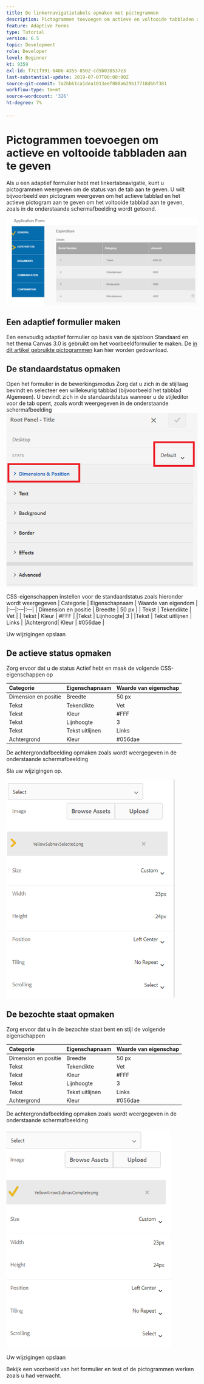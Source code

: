 ```yaml
---
title: De linkernavigatietabels opmaken met pictogrammen
description: Pictogrammen toevoegen om actieve en voltooide tabbladen aan te geven
feature: Adaptive Forms
type: Tutorial
version: 6.5
topic: Development
role: Developer
level: Beginner
kt: 9359
exl-id: f7c1f991-0486-4355-8502-cd5b038537e3
last-substantial-update: 2019-07-07T00:00:00Z
source-git-commit: 7a2bb61ca1dea1013eef088a629b17718dbbf381
workflow-type: tm+mt
source-wordcount: '326'
ht-degree: 7%

---
```


# Pictogrammen toevoegen om actieve en voltooide tabbladen aan te geven

Als u een adaptief formulier hebt met linkertabnavigatie, kunt u pictogrammen weergeven om de status van de tab aan te geven. U wilt bijvoorbeeld een pictogram weergeven om het actieve tabblad en het actieve pictogram aan te geven om het voltooide tabblad aan te geven, zoals in de onderstaande schermafbeelding wordt getoond.

![werkbalkafstand](assets/active-completed.png)

## Een adaptief formulier maken

Een eenvoudig adaptief formulier op basis van de sjabloon Standaard en het thema Canvas 3.0 is gebruikt om het voorbeeldformulier te maken.
De [in dit artikel gebruikte pictogrammen](assets/icons.zip) kan hier worden gedownload.


## De standaardstatus opmaken

Open het formulier in de bewerkingsmodus Zorg dat u zich in de stijllaag bevindt en selecteer een willekeurig tabblad (bijvoorbeeld het tabblad Algemeen).
U bevindt zich in de standaardstatus wanneer u de stijleditor voor de tab opent, zoals wordt weergegeven in de onderstaande schermafbeelding
![navigatietab](assets/navigation-tab.png)

CSS-eigenschappen instellen voor de standaardstatus zoals hieronder wordt weergegeven | Categorie | Eigenschapnaam | Waarde van eigendom | |:—|:—|:—| | Dimension en positie | Breedte | 50 px | | Tekst | Tekendikte | Vet | | Tekst | Kleur | #FFF | |Tekst | Lijnhoogte| 3 | |Tekst | Tekst uitlijnen | Links | |Achtergrond| Kleur | #056dae |

Uw wijzigingen opslaan

## De actieve status opmaken

Zorg ervoor dat u de status Actief hebt en maak de volgende CSS-eigenschappen op

| Categorie | Eigenschapnaam | Waarde van eigenschap |
|:---|:---|:---|
| Dimension en positie | Breedte | 50 px |
| Tekst | Tekendikte | Vet |
| Tekst | Kleur | #FFF |
| Tekst | Lijnhoogte | 3 |
| Tekst | Tekst uitlijnen | Links |
| Achtergrond | Kleur | #056dae |

De achtergrondafbeelding opmaken zoals wordt weergegeven in de onderstaande schermafbeelding

Sla uw wijzigingen op.



![active-state](assets/active-state.png)

## De bezochte staat opmaken

Zorg ervoor dat u in de bezochte staat bent en stijl de volgende eigenschappen

| Categorie | Eigenschapnaam | Waarde van eigenschap |
|:---|:---|:---|
| Dimension en positie | Breedte | 50 px |
| Tekst | Tekendikte | Vet |
| Tekst | Kleur | #FFF |
| Tekst | Lijnhoogte | 3 |
| Tekst | Tekst uitlijnen | Links |
| Achtergrond | Kleur | #056dae |

De achtergrondafbeelding opmaken zoals wordt weergegeven in de onderstaande schermafbeelding


![bezocht land](assets/visited-state.png)

Uw wijzigingen opslaan

Bekijk een voorbeeld van het formulier en test of de pictogrammen werken zoals u had verwacht.
